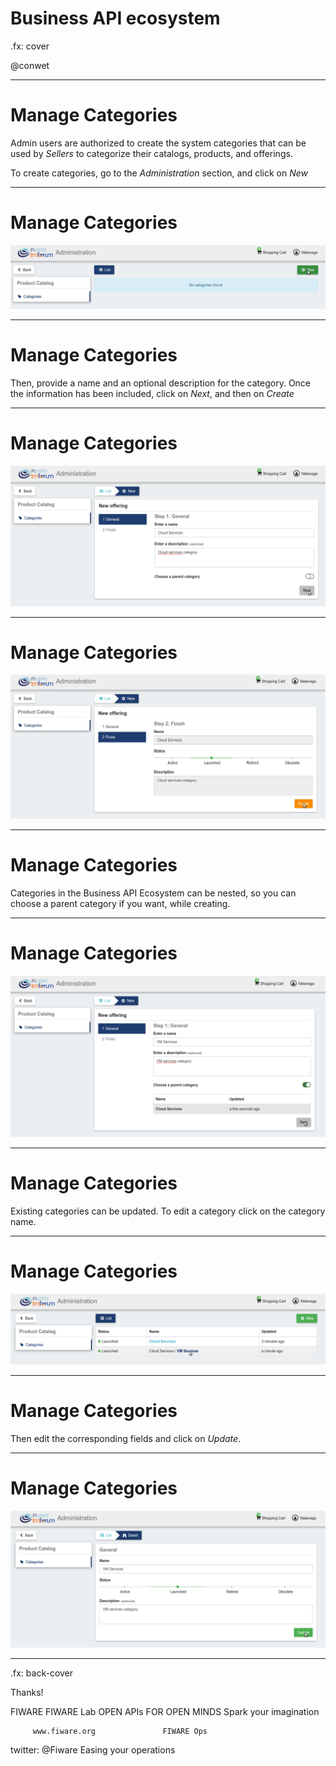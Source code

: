 # Business API ecosystem

.fx: cover

@conwet

---
# Manage Categories

Admin users are authorized to create the system categories that can be used by *Sellers* to categorize their catalogs, products, and offerings.

To create categories, go to the *Administration* section, and click on *New*

---
# Manage Categories

![](./images/user/cat2.png  )

---
# Manage Categories

Then, provide a name and an optional description for the category. Once the information has been included, click on *Next*, and then on *Create*

---
# Manage Categories

![](./images/user/cat3.png  )

---
# Manage Categories

![](./images/user/cat4.png  )

---
# Manage Categories

Categories in the Business API Ecosystem can be nested, so you can choose a parent category if you want, while creating.

---
# Manage Categories

![](./images/user/cat5.png  )

---
# Manage Categories

Existing categories can be updated. To edit a category click on the category name.

---
# Manage Categories

![](./images/user/cat6.png  )

---
# Manage Categories

Then edit the corresponding fields and click on *Update*.

---
# Manage Categories

![](./images/user/cat7.png  )




---

.fx: back-cover

Thanks!

FIWARE                                FIWARE Lab
OPEN APIs FOR OPEN MINDS              Spark your imagination

         www.fiware.org               FIWARE Ops
twitter: @Fiware                      Easing your operations
